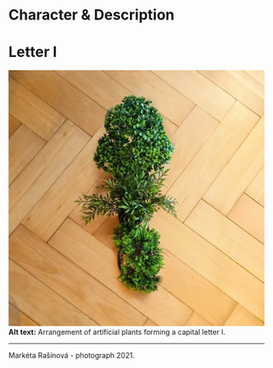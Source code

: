 # Character & Description

# Letter I

![uppercase-i-mrasinova](img/uppercase-i-mrasinova.jpg)
**Alt text:** Arrangement of artificial plants forming a capital letter I.

------

Markéta Rašínová - photograph 2021.
